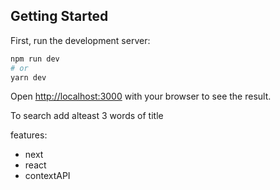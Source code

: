 ## Getting Started

First, run the development server:

```bash
npm run dev
# or
yarn dev
```

Open [http://localhost:3000](http://localhost:3000) with your browser to see the result.

To search add alteast 3 words of title

features:
  * next
  * react
  * contextAPI